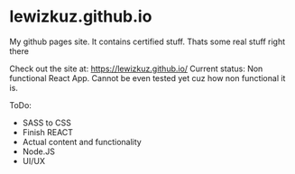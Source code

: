 # lewizkuz.github.io
My github pages site. It contains certified stuff. Thats some real stuff right there

Check out the site at: https://lewizkuz.github.io/
Current status: Non functional React App. Cannot be even tested yet cuz how non functional it is.

ToDo:
* SASS to CSS
* Finish REACT
* Actual content and functionality
* Node.JS
* UI/UX